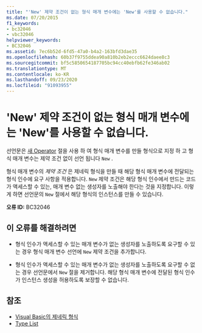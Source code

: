 ```yaml
---
title: "'New' 제약 조건이 없는 형식 매개 변수에는 'New'를 사용할 수 없습니다."
ms.date: 07/20/2015
f1_keywords:
- bc32046
- vbc32046
helpviewer_keywords:
- BC32046
ms.assetid: 7ec6b52d-6fd5-47a0-b4a2-163bfd3dae35
ms.openlocfilehash: 60b37f9755ddea90a810b2eb2eccc6624daee8c3
ms.sourcegitcommit: bf5c5850654187705bc94cc40ebfb62fe346ab02
ms.translationtype: MT
ms.contentlocale: ko-KR
ms.lasthandoff: 09/23/2020
ms.locfileid: "91093955"
---
```

# <a name="new-cannot-be-used-on-a-type-parameter-that-does-not-have-a-new-constraint"></a>'New' 제약 조건이 없는 형식 매개 변수에는 'New'를 사용할 수 없습니다.

선언문은 [새 Operator](../language-reference/operators/new-operator.md) 절을 사용 하 여 형식 매개 변수를 만들 형식으로 지정 하 고 형식 매개 변수는 제약 조건 없이 선언 됩니다 `New` .  
  
 형식 매개 변수의 *제약 조건* 은 제네릭 형식을 만들 때 해당 형식 매개 변수에 전달되는 형식 인수에 요구 사항을 적용합니다. `New` 제약 조건은 해당 형식 인수에서 만드는 코드가 액세스할 수 있는, 매개 변수 없는 생성자를 노출해야 한다는 것을 지정합니다. 이렇게 하면 선언문의 `New` 절에서 해당 형식의 인스턴스를 만들 수 있습니다.  
  
 **오류 ID:** BC32046  
  
## <a name="to-correct-this-error"></a>이 오류를 해결하려면  
  
- 형식 인수가 액세스할 수 있는 매개 변수가 없는 생성자를 노출하도록 요구할 수 있는 경우 형식 매개 변수 선언에 `New` 제약 조건을 추가합니다.  
  
- 형식 인수가 액세스할 수 있는 매개 변수가 없는 생성자를 노출하도록 요구할 수 없는 경우 선언문에서 `New` 절을 제거합니다. 해당 형식 매개 변수에 전달된 형식 인수가 인스턴스 생성을 허용하도록 보장할 수 없습니다.  
  
## <a name="see-also"></a>참조

- [Visual Basic의 제네릭 형식](../programming-guide/language-features/data-types/generic-types.md)
- [Type List](../language-reference/statements/type-list.md)
